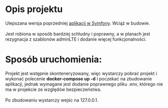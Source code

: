 # Opis projektu
Ulepszana wersja poprzedniej [aplikacji w Symfony](https://github.com/jakub-gogolewski/Aplikacja-zgloszenia-v0.5). Wciąż w budowie.
<br /><br />
Jest robiona w sposób bardziej schludny i poprawny, a w planach jest rezygnacja z szablonów adminLTE i dodanie więcej funkcjonalności.

# Sposób uruchomienia:
Projekt jest wstępnie skonteneryzowany, więc wystarczy pobrać projekt i wykonać polecenie **docker-compose up -d** i poczekać na zbudowanie aplikacji, jednak wymagane jest dodanie poprawnego pliku .env, którego nie ma w projekcie ze względów bezpieczeństwa.
<br /><br />Po zbudowaniu wystarczy wejśc na 127.0.0.1.
